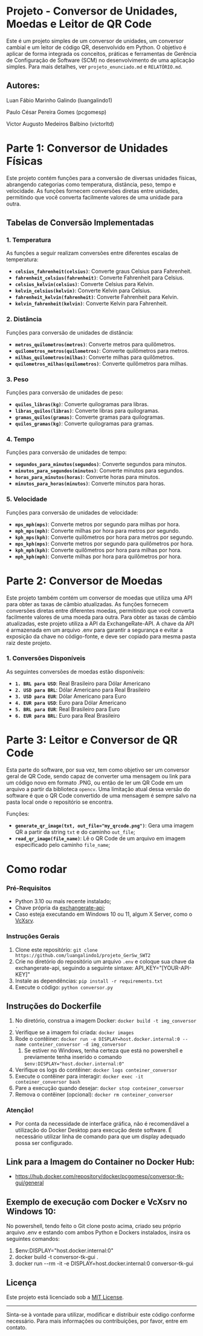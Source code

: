 ﻿# Projeto - Conversor de Unidades, Moedas e Leitor de QR Code

Este é um projeto simples de um conversor de unidades, um conversor cambial e um leitor de código QR, desenvolvido em Python. O objetivo é aplicar de forma integrada os conceitos, práticas e ferramentas de Gerência de Configuração de Software (SCM) no desenvolvimento de uma aplicação simples. Para mais detalhes, ver `projeto_enunciado.md` e `RELATÓRIO.md`.

## Autores:

Luan Fábio Marinho Galindo (luangalindo1)

Paulo César Pereira Gomes (pcgomesp)

Victor Augusto Medeiros Balbino (victorltd)

# Parte 1: Conversor de Unidades Físicas

Este projeto contém funções para a conversão de diversas unidades físicas, abrangendo categorias como temperatura, distância, peso, tempo e velocidade. As funções fornecem conversões diretas entre unidades, permitindo que você converta facilmente valores de uma unidade para outra.

## Tabelas de Conversão Implementadas

### 1. **Temperatura**
As funções a seguir realizam conversões entre diferentes escalas de temperatura:

- **`celsius_fahrenheit(celsius)`**: Converte graus Celsius para Fahrenheit.
- **`fahrenheit_celsius(fahrenheit)`**: Converte Fahrenheit para Celsius.
- **`celsius_kelvin(celsius)`**: Converte Celsius para Kelvin.
- **`kelvin_celsius(kelvin)`**: Converte Kelvin para Celsius.
- **`fahrenheit_kelvin(fahrenheit)`**: Converte Fahrenheit para Kelvin.
- **`kelvin_fahrenheit(kelvin)`**: Converte Kelvin para Fahrenheit.

### 2. **Distância**
Funções para conversão de unidades de distância:

- **`metros_quilometros(metros)`**: Converte metros para quilômetros.
- **`quilometros_metros(quilometros)`**: Converte quilômetros para metros.
- **`milhas_quilometros(milhas)`**: Converte milhas para quilômetros.
- **`quilometros_milhas(quilometros)`**: Converte quilômetros para milhas.

### 3. **Peso**
Funções para conversão de unidades de peso:

- **`quilos_libras(kg)`**: Converte quilogramas para libras.
- **`libras_quilos(libras)`**: Converte libras para quilogramas.
- **`gramas_quilos(gramas)`**: Converte gramas para quilogramas.
- **`quilos_gramas(kg)`**: Converte quilogramas para gramas.

### 4. **Tempo**
Funções para conversão de unidades de tempo:

- **`segundos_para_minutos(segundos)`**: Converte segundos para minutos.
- **`minutos_para_segundos(minutos)`**: Converte minutos para segundos.
- **`horas_para_minutos(horas)`**: Converte horas para minutos.
- **`minutos_para_horas(minutos)`**: Converte minutos para horas.

### 5. **Velocidade**
Funções para conversão de unidades de velocidade:

- **`mps_mph(mps)`**: Converte metros por segundo para milhas por hora.
- **`mph_mps(mph)`**: Converte milhas por hora para metros por segundo.
- **`kph_mps(kph)`**: Converte quilômetros por hora para metros por segundo.
- **`mps_kph(mps)`**: Converte metros por segundo para quilômetros por hora.
- **`kph_mph(kph)`**: Converte quilômetros por hora para milhas por hora.
- **`mph_kph(mph)`**: Converte milhas por hora para quilômetros por hora.

# Parte 2: Conversor de Moedas

Este projeto também contém um conversor de moedas que utiliza uma API para obter as taxas de câmbio atualizadas. As funções fornecem conversões diretas entre diferentes moedas, permitindo que você converta facilmente valores de uma moeda para outra. Para obter as taxas de câmbio atualizadas, este projeto utiliza a API da ExchangeRate-API. A chave da API é armazenada em um arquivo .env para garantir a segurança e evitar a exposição da chave no código-fonte, e deve ser copiado para mesma pasta raiz deste projeto.

### 1. **Conversões Disponíveis**
As seguintes conversões de moedas estão disponíveis:

- **`1. BRL para USD`**: Real Brasileiro para Dólar Americano
- **`2. USD para BRL`**: Dólar Americano para Real Brasileiro
- **`3. USD para EUR`**: Dólar Americano para Euro
- **`4. EUR para USD`**: Euro para Dólar Americano
- **`5. BRL para EUR`**: Real Brasileiro para Euro
- **`6. EUR para BRL`**: Euro para Real Brasileiro


# Parte 3: Leitor e Conversor de QR Code

Esta parte do software, por sua vez, tem como objetivo ser um conversor geral de QR Code, sendo capaz de converter uma mensagem ou link para um código novo em formato .PNG, ou então de ler um QR Code em um arquivo a partir da biblioteca `opencv`. Uma limitação atual dessa versão do software é que o QR Code convertido de uma mensagem é sempre salvo na pasta local onde o repositório se encontra.

Funções:
- **`generate_qr_image(txt, out_file="my_qrcode.png")`**: Gera uma imagem QR a partir da string `txt` e do caminho `out_file`;
- **`read_qr_image(file_name)`**: Lê o QR Code de um arquivo em imagem especificado pelo caminho `file_name`;

# Como rodar

### Pré-Requisitos
- Python 3.10 ou mais recente instalado;
- Chave própria da [exchangerate-api](https://www.exchangerate-api.com/);
- Caso esteja executando em Windows 10 ou 11, algum X Server, como o [VcXsrv](https://vcxsrv.com/).

### Instruções Gerais
1. Clone este repositório: `git clone https://github.com/luangalindo1/projeto_GerSw_SWT2`
2. Crie no diretório do repositório um arquivo `.env` e coloque sua chave da exchangerate-api, seguindo a seguinte sintaxe: API_KEY="[YOUR-API-KEY]"
3. Instale as dependências: `pip install -r requirements.txt`
4. Execute o código: `python conversor.py`

## Instruções do Dockerfile
1. No diretório, construa a imagem Docker: `docker build -t img_conversor .`
2. Verifique se a imagem foi criada: `docker images`
3. Rode o contêiner: `docker run -e DISPLAY=host.docker.internal:0 --name conteiner_conversor -d img_conversor`
    1. Se estiver no Windows, tenha certeza que está no powershell e previamente tenha inserido o comando `$env:DISPLAY="host.docker.internal:0"`
4. Verifique os logs do contêiner: `docker logs conteiner_conversor`
5. Execute o contêiner para interagir: `docker exec -it conteiner_conversor bash`
6. Pare a execução quando desejar: `docker stop conteiner_conversor`
7. Remova o contêiner (opcional): `docker rm conteiner_conversor`

### Atenção!
- Por conta da necessidade de interface gráfica, não é recomendável a utilização do Docker Desktop para execução deste software. É necessário utilizar linha de comando para que um display adequado possa ser configurado. 

## Link para a Imagem do Container no Docker Hub:
- https://hub.docker.com/repository/docker/pcgomesp/conversor-tk-gui/general

## Exemplo de execução com Docker e VcXsrv no Windows 10:
No powershell, tendo feito o Git clone posto acima, criado seu próprio arquivo .env e estando com ambos Python e Dockers instalados, insira os seguintes comandos:

1. $env:DISPLAY="host.docker.internal:0"
2. docker build -t conversor-tk-gui .
3. docker run --rm -it -e DISPLAY=host.docker.internal:0 conversor-tk-gui

## Licença

Este projeto está licenciado sob a [MIT License](LICENSE).

---

Sinta-se à vontade para utilizar, modificar e distribuir este código conforme necessário. Para mais informações ou contribuições, por favor, entre em contato.

